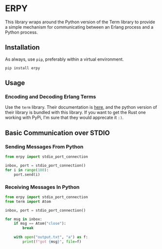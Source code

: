 # ERPY

This library wraps around the Python version of the Term library to provide
a simple mechanism for communicating between an Erlang process and a Python
process.

## Installation

As always, use `pip`, preferably within a virtual environment.

```
pip install erpy
```

## Usage

### Encoding and Decoding Erlang Terms

Use the `term` library. Their documentation is [here](https://pyrlang.github.io/Term/), 
and the python version of their library is bundled with this library. If you 
want to get the Rust one working with PyPi, I'm sure that they would apprecate 
it `:)`.

## Basic Communication over STDIO

### Sending Messages From Python

```python
from erpy import stdio_port_connection

inbox, port = stdio_port_connection()
for i in range(100):
    port.send(i)

```

### Receiving Messages In Python

```python
from erpy import stdio_port_connection
from term import Atom

inbox, port = stdio_port_connection()

for msg in inbox:
    if msg == Atom("close"):
        break
    
    with open("output.txt", "a") as f:
        print(f"got {msg}", file=f)
```
